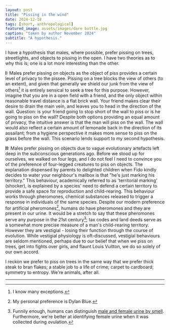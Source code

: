 ```yaml
---
layout: post
title: "Pissing in the wind"
date: 2024-12-18
tags: [short, anthropological]
featured_image: assets/images/dare bottle.jpg
caption: "taken by author November 2024"
subtitle: "A hypothesis."
---
```

I have a hypothesis that males, where possible, prefer pissing on trees, streetlights, and objects to pissing in the open. I have two theories as to why this is; one is a lot more interesting than the other.

**I:** Males prefer pissing on objects as the object of piss provides a certain level of privacy to the pissee. Pissing on a tree blocks the view of others (to an extent), and given that generally we shield our junk from the view of others[^1] it is entirely sensical to seek a tree for this purpose. However, imagine that you are in a open field with a friend, and the only object within reasonable travel distance is a flat brick wall. Your friend makes clear their desire to drain the main vein, and leaves you to head in the direction of the wall. Question: is your friend going to stop short of the wall to piss or is he going to piss on the wall? Despite both options providing an equal amount of privacy, the intuitive answer is that the man will piss on the wall. The wall would also reflect a certain amount of lemonade back in the direction of its assailant; from a hygiene perspective it makes more sense to piss on the grass before the wall. This scenario lends support to my second hypothesis.

**II:** Males prefer pissing on objects due to vague evolutionary artefacts left deep in the subconscious generations ago. Before we stood up for ourselves, we walked on four legs, and I do not feel I need to convince you of the preference of four-legged creatures to piss on objects. The explanation dispensed by parents to delighted children when Fido kindly decides to water your neighbour's mailbox is that "he's just marking his territory." This behaviour, academically referred to as 'territorial marking' (shocker), is explained by a species' need to defend a certain territory to provide a safe space for reproduction and child-rearing. This behaviour works through pheromones, chemical substances released to trigger a response in individuals of the same species. Despite our modern preference for artificial pheromones[^2], humans do have pheromones and they are present in our urine. It would be a stretch to say that these pheromones serve any purpose in the 21st century[^3]; tax codes and land deeds serve as a somewhat more precise measure of a man's child-rearing territory. However they are vestigial - losing their function through the course of evolution. While vestigial physiology is oft-discussed, vestigial behaviours are seldom mentioned, perhaps due to our belief that when we piss on trees, get into fights over girls, and flaunt Louis Vuitton, we do so solely of our own accord.

I reckon we prefer to piss on trees in the same way that we prefer thick steak to bran flakes; a stable job to a life of crime; carpet to cardboard; symmetry to entropy. We're animals, after all.

---
[^1]: I know many exceptions.
[^2]: My personal preference is Dylan Blue.
[^3]: Funnily enough, humans can distinguish [male and female urine by smell](https://www.researchgate.net/publication/276481976_Pheromones_in_Human_Urine_A_Study). Furthermore, we're better at identifying female urine when it was collected during ovulation.